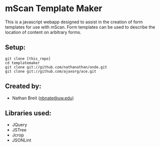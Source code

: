 mScan Template Maker
=====

This is a javascript webapp designed to assist in the creation of form templates for use with mScan.
Form templates can be used to describe the location of content on arbitrary forms.

Setup:
------------------

    git clone [this_repo]
    cd templatemaker
    git clone git://github.com/nathanathan/onde.git
    git clone git://github.com/ajaxorg/ace.git

Created by:
-----------
* Nathan Breit (nbnate@uw.edu)

Libraries used:
----------------------------------
* JQuery
* JSTree
* Jcrop
* JSONLint
